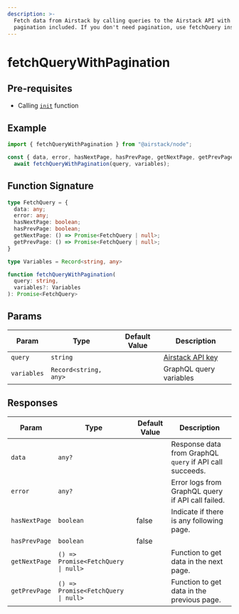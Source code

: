 ```yaml
---
description: >-
  Fetch data from Airstack by calling queries to the Airstack API with
  pagination included. If you don't need pagination, use fetchQuery instead.
---
```


# fetchQueryWithPagination

## Pre-requisites

* Calling [`init`](init.md) function

## Example

```javascript
import { fetchQueryWithPagination } from "@airstack/node";

const { data, error, hasNextPage, hasPrevPage, getNextPage, getPrevPage } =
  await fetchQueryWithPagination(query, variables);
```

## Function Signature

```typescript
type FetchQuery = {
  data: any;
  error: any;
  hasNextPage: boolean;
  hasPrevPage: boolean;
  getNextPage: () => Promise<FetchQuery | null>;
  getPrevPage: () => Promise<FetchQuery | null>;
}

type Variables = Record<string, any>

function fetchQueryWithPagination(
  query: string,
  variables?: Variables
): Promise<FetchQuery>
```

## Params

| Param       | Type                  | Default Value | Description                                       |
| ----------- | --------------------- | ------------- | ------------------------------------------------- |
| `query`     | `string`              |               | [Airstack API key](../get-started/get-api-key.md) |
| `variables` | `Record<string, any>` |               | GraphQL query variables                           |

## Responses

| Param         | Type                                | Default Value | Description                                              |
| ------------- | ----------------------------------- | ------------- | -------------------------------------------------------- |
| `data`        | `any?`                              |               | Response data from GraphQL `query` if API call succeeds. |
| `error`       | `any?`                              |               | Error logs from GraphQL query if API call failed.        |
| `hasNextPage` | `boolean`                           | false         | Indicate if there is any following page.                 |
| `hasPrevPage` | `boolean`                           | false         |                                                          |
| `getNextPage` | `() => Promise<FetchQuery \| null>` |               | Function to get data in the next page.                   |
| `getPrevPage` | `() => Promise<FetchQuery \| null>` |               | Function to get data in the previous page.               |

